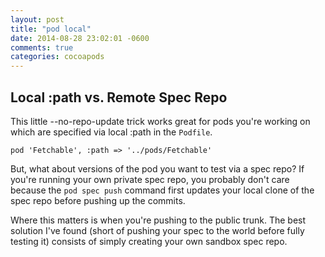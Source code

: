 ```yaml
---
layout: post
title: "pod local"
date: 2014-08-28 23:02:01 -0600
comments: true
categories: cocoapods
---
```



## Local :path vs. Remote Spec Repo

This little --no-repo-update trick works great for pods you're working on which are specified via local :path in the `Podfile`.

```
pod 'Fetchable', :path => '../pods/Fetchable'
```

But, what about versions of the pod you want to test via a spec repo? If you're running your own private spec repo, you probably don't care because the `pod spec push` command first updates your local clone of the spec repo before pushing up the commits.

Where this matters is when you're pushing to the public trunk. The best solution I've found (short of pushing your spec to the world before fully testing it) consists of simply creating your own sandbox spec repo.